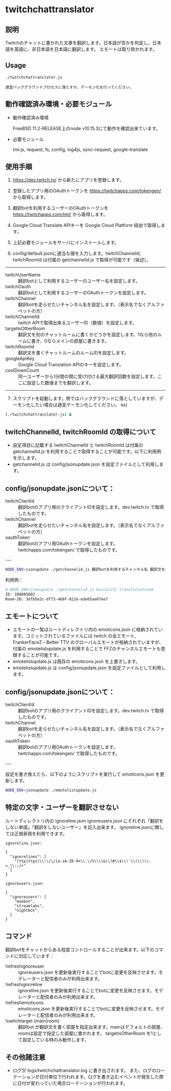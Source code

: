 # twitchchattranslator


## 説明
Twitchのチャットに書かれた文章を翻訳します。日本語が否かを判定し、日本語を英語に、非日本語を日本語に翻訳します。
エモートは取り除かれます。


## Usage
```
./twitchchattranslator.js

適宜バックグラウンドプロセスに落とすか、デーモン化を行ってください。

```


## 動作確認済み環境・必要モジュール

* 動作確認済み環境

  FreeBSD 11.2-RELEASE上のnode v10.15.3にて動作を確認出来ています。
* 必要モジュール

  tmi.js, request, fs, config, log4js, sync-request, google-translate


## 使用手順
1. https://dev.twitch.tv/ から新たにアプリを登録します。

2. 登録したアプリ用のOAuthトークンを https://twitchapps.com/tokengen/ から取得します。

3. 翻訳botを利用するユーザーのOAuthトークンを https://twitchapps.com/tmi/ から取得します。

4. Google Cloud Translate APIキーを Google Cloud Platform 経由で取得します。

5. 上記必要モジュールをサーバにインストールします。

6. config/default.jsonに適当な値を入力します。twitchChannelId, twitchRoomId は付属の getchannelid.js で取得が可能です（後述）。

---

<dl>
<dt>twitchUserName</dt>
  <dd>翻訳botとして利用するユーザーのユーザー名を設定します。</dd>
<dt>twitchOauth</dt>
  <dd>翻訳botとして利用するユーザーのOAuthトークンを設定します。</dd>
<dt>twitchChannel</dt>
  <dd>翻訳botを走らせたいチャンネル名を設定します。（表示名でなくアルファベットの方）</dd>
<dt>twitchChannelId</dt>
  <dd>twitch APIで取得出来るユーザーID（数値）を設定します。</dd>
<dt>targetisOtherRoom</dt>
  <dd>翻訳文を別のチャットルームに書くかどうかを設定します。1なら他のルームに書き、0ならメインの部屋に書きます。</dd>
<dt>twitchRoomId</dt>
  <dd>翻訳文を書くチャットルームのルームIDを設定します。</dd>
<dt>googleApiKey</dt>
  <dd>Google Cloud Translation APIのキーを設定します。</dd>
<dt>coolDownCount</dt>
  <dd>同一ユーザーから1分間の間に受け付ける最大翻訳回数を設定します。ここに設定した数値までを翻訳します。</dd>
</dl>

---

7. スクリプトを起動します。例ではバックグラウンドに落としていますが、デーモン化したい場合は適宜デーモン化してください。
ex)
```bash
(./twitchchattranslator.js) &
```


## twitchChannelId, twitchRoomId の取得について
* 設定項目に記載する twitchChannelId と twitchRoomId は付属の getchannelid.js を利用することで取得することが可能です。以下に利用例を示します。
* getchannelid.js は config/jsonupdate.json を設定ファイルとして利用します。

config/jsonupdate.jsonについて：
---
<dl>
<dt>twitchClientId</dt>
  <dd>翻訳botのアプリ用のクライアントIDを設定します。dev.twitch.tv で取得したものです。</dd>
<dt>twitchChannel</dt>
  <dd>翻訳botを走らせたいチャンネル名を設定します。（表示名でなくアルファベットの方）</dd>
<dt>oauthToken</dt>
  <dd>翻訳botのアプリ用OAuthトークンを設定します。twitchapps.com/tokengen/ で取得したものです。</dd>
</dl>
---

```bash
NODE_ENV=jsonupdate ./getchannelid.js 翻訳botを利用するチャンネル名 翻訳文を書くチャットルーム名
```

利用例：
```bash
# NODE_ENV=jsonupdate ./getchannelid.js bwscar221 translationroom
ID: 108005602
Room-ID: 3efb5e2c-df73-460f-822e-ede65ae87ee7
```


## エモートについて
* エモートの一覧はルートディレクトリ内の emoticons.json に格納されています。コミットされているファイルには twitch の全エモート, FrankerFaceZ・Better TTV のグローバルエモートが格納されていますが、付属の emotelistupdate.js を利用することで FFZのチャンネルエモートも登録することが可能です。
* emotelistupdate.js は既存の emoticons.json を上書きします。
* emotelistupdate.js は config/jsonupdate.json を設定ファイルとして利用します。

config/jsonupdate.jsonについて：
---
<dl>
<dt>twitchClientId</dt>
  <dd>翻訳botのアプリ用のクライアントIDを設定します。dev.twitch.tv で取得したものです。</dd>
<dt>twitchChannel</dt>
  <dd>翻訳botを走らせたいチャンネル名を設定します。（表示名でなくアルファベットの方）</dd>
<dt>oauthToken</dt>
  <dd>翻訳botのアプリ用OAuthトークンを設定します。twitchapps.com/tokengen/ で取得したものです。</dd>
</dl>
---

設定を書き換えたら、以下のようにスクリプトを実行して emoticons.json を更新します。

```bash
NODE_ENV=jsonupdate ./emotelistupdate.js
```


## 特定の文字・ユーザーを翻訳させない
ルートディレクトリ内の ignoreline.json ignoreusers.json にそれぞれ「翻訳をしない単語」「翻訳をしないユーザー」を記入出来ます。
ignoreline.jsonに関しては正規表現を利用できます。

```
ignoreline.json:

{
  "ignorelines": [
	"(ttp|ttps)\\:\/\/[a-zA-Z0-9+\\.\/%\\\\&\\?#\\$\\!'\\(\\)\\-=_\\:;]+"
  ]
}
```

```
ignoreusers.json:

{
  "ignoreusers": [
    "moobot",
    "streamlabs",
    "nightbot",
  ]
}
```


## コマンド
翻訳botをチャットからある程度コントロールすることが出来ます。以下のコマンドに対応しています：
<dl>
<dt>!refreshignoreuser</dt>
  <dd>ignoreusers.json を更新後実行することでbotに変更を反映させます。モデレーターと配信者のみが利用出来ます。</dd>
<dt>!refreshignoreline</dt>
  <dd>ignoreline.json を更新後実行することでbotに変更を反映させます。モデレーターと配信者のみが利用出来ます。</dd>
<dt>!refreshemoticons</dt>
  <dd>emoticons.json を更新後実行することでbotに変更を反映させます。モデレーターと配信者のみが利用出来ます。</dd>
<dt>!switchtarget (main|room)</dt>
  <dd>翻訳bot が翻訳文を書く部屋を指定出来ます。mainはデフォルトの部屋、roomは設定で指定した部屋に書かれます。 targetisOtherRoom を1として設定している時のみ動作します。</dd>
</dl>


## その他諸注意
* ログが logs/twitchchattranslator.log に書き出されます。
  また、ログのローテーションが日付単位で行われます。ログを書き込むイベントが発生した際に日付が変わっていた場合ローテーションが行われます。
